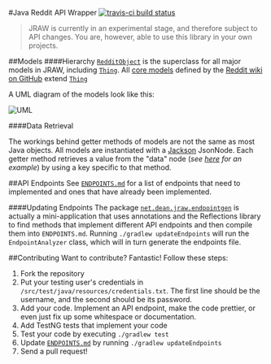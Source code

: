 #Java Reddit API Wrapper [![travis-ci build status](https://travis-ci.org/thatJavaNerd/JRAW.svg?branch=master)](https://travis-ci.org/thatJavaNerd/JRAW)

>JRAW is currently in an experimental stage, and therefore subject to API changes. You are, however, able to use this library in your own projects.

##Models
####Hierarchy
[`RedditObject`](https://github.com/thatJavaNerd/JRAW/blob/master/src/main/java/net/dean/jraw/models/RedditObject.java) is the superclass for all major models in JRAW, including [`Thing`](https://github.com/thatJavaNerd/JRAW/blob/master/src/main/java/net/dean/jraw/models/RedditObject.java). All [core models](https://github.com/thatJavaNerd/JRAW/tree/master/src/main/java/net/dean/jraw/models/core) defined by the [Reddit wiki on GitHub](https://github.com/reddit/reddit/wiki/JSON) extend [`Thing`](https://github.com/thatJavaNerd/JRAW/blob/master/src/main/java/net/dean/jraw/models/Thing.java)

A UML diagram of the models look like this:

![UML](https://i.imgur.com/kpMfGrT.png)

####Data Retrieval

The workings behind getter methods of models are not the same as most Java objects. All models are instantiated with a [Jackson](http://jackson.codehaus.org/) JsonNode. Each getter method retrieves a value from the "data" node (*see [here](http://www.reddit.com/api/me.json) for an example*) by using a key specific to that method.

##API Endpoints
See [`ENDPOINTS.md`](https://github.com/thatJavaNerd/JRAW/blob/master/ENDPOINTS.md) for a list of endpoints that need to implemented and ones that have already been implemented.

####Updating Endpoints
The package [`net.dean.jraw.endpointgen`](https://github.com/thatJavaNerd/JRAW/tree/master/src/main/java/net/dean/jraw/endpointgen) is actually a mini-application that uses annotations and the Reflections library to find methods that implement different API endpoints and then compile them into `ENDPOINTS.md`. Running `./gradlew updateEndpoints` will run the `EndpointAnalyzer` class, which will in turn generate the endpoints file.

##Contributing
Want to contribute? Fantastic! Follow these steps:

1. Fork the repository
2. Put your testing user's credentials in `/src/test/java/resources/credentials.txt`. The first line should be the username, and the second should be its password.
3. Add your code. Implement an API endpoint, make the code prettier, or even just fix up some whitespace or documentation.
4. Add TestNG tests that implement your code
5. Test your code by executing `./gradlew test`
6. Update [`ENDPOINTS.md`](https://github.com/thatJavaNerd/JRAW/blob/master/ENDPOINTS.md) by running `./gradlew updateEndpoints`
6. Send a pull request!
